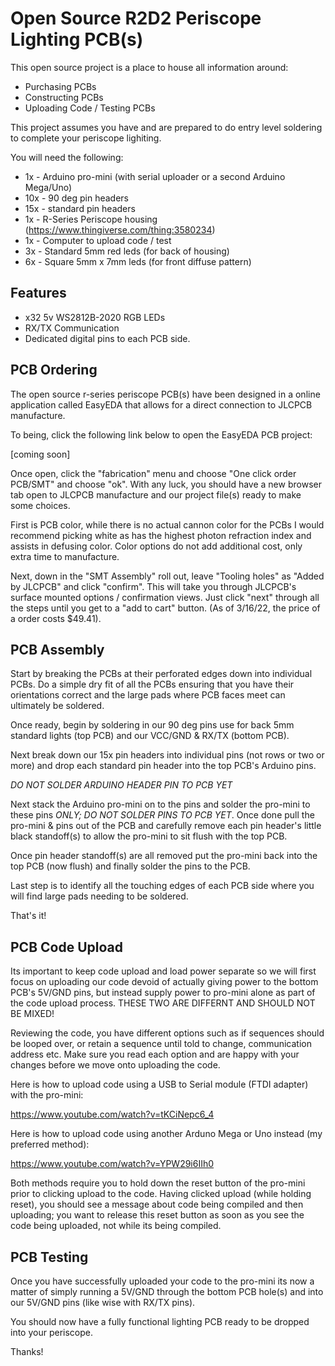 # Open Source R2D2 Periscope Lighting PCB(s)

This open source project is a place to house all information around:
- Purchasing PCBs
- Constructing PCBs
- Uploading Code / Testing PCBs

This project assumes you have and are prepared to do entry level soldering to complete your periscope lighiting. 

You will need the following:

- 1x - Arduino pro-mini (with serial uploader or a second Arduino Mega/Uno)
- 10x - 90 deg pin headers
- 15x - standard pin headers
- 1x - R-Series Periscope housing (https://www.thingiverse.com/thing:3580234)
- 1x - Computer to upload code / test
- 3x - Standard 5mm red leds (for back of housing)
- 6x - Square 5mm x 7mm leds (for front diffuse pattern)

## Features
- x32 5v WS2812B-2020 RGB LEDs 
- RX/TX Communication
- Dedicated digital pins to each PCB side.

## PCB Ordering

The open source r-series periscope PCB(s) have been designed in a online application called EasyEDA that allows for a direct connection to JLCPCB manufacture. 

To being, click the following link below to open the EasyEDA PCB project:

[coming soon]

Once open, click the "fabrication" menu and choose "One click order PCB/SMT" and choose "ok". With any luck, you should have a new browser tab open to JLCPCB manufacture and our project file(s) ready to make some choices.

First is PCB color, while there is no actual cannon color for the PCBs I would recommend picking white as has the highest photon refraction index and assists in defusing color. Color options do not add additional cost, only extra time to manufacture.

Next, down in the "SMT Assembly" roll out, leave "Tooling holes" as "Added by JLCPCB" and click "confirm". This will take you through JLCPCB's surface mounted options / confirmation views. Just click "next" through all the steps until you get to a "add to cart" button. (As of 3/16/22, the price of a order costs $49.41).


## PCB Assembly

Start by breaking the PCBs at their perforated edges down into individual PCBs. Do a simple dry fit of all the PCBs ensuring that you have their orientations correct and the large pads where PCB faces meet can ultimately be soldered.

Once ready, begin by soldering in our 90 deg pins use for back 5mm standard lights (top PCB) and our VCC/GND & RX/TX (bottom PCB). 

Next break down our 15x pin headers into individual pins (not rows or two or more) and drop each standard pin header into the top PCB's Arduino pins. 

*DO NOT SOLDER ARDUINO HEADER PIN TO PCB YET* 

Next stack the Arduino pro-mini on to the pins and solder the pro-mini to these pins *ONLY; DO NOT SOLDER PINS TO PCB YET*. Once done pull the pro-mini & pins out of the PCB and carefully remove each pin header's little black standoff(s) to allow the pro-mini to sit flush with the top PCB.

Once pin header standoff(s) are all removed put the pro-mini back into the top PCB (now flush) and finally solder the pins to the PCB.

Last step is to identify all the touching edges of each PCB side where you will find large pads needing to be soldered.

That's it!

## PCB Code Upload

Its important to keep code upload and load power separate so we will first focus on uploading our code devoid of actually giving power to the bottom PCB's 5V/GND pins, but instead supply power to pro-mini alone as part of the code upload process. THESE TWO ARE DIFFERNT AND SHOULD NOT BE MIXED!

Reviewing the code, you have different options such as if sequences should be looped over, or retain a sequence until told to change, communication address etc. Make sure you read each option and are happy with your changes before we move onto uploading the code.

Here is how to upload code using a USB to Serial module (FTDI adapter) with the pro-mini:

https://www.youtube.com/watch?v=tKCiNepc6_4

Here is how to upload code using another Arduno Mega or Uno instead (my preferred method):

https://www.youtube.com/watch?v=YPW29i6IIh0

Both methods require you to hold down the reset button of the pro-mini prior to clicking upload to the code. Having clicked upload (while holding reset), you should see a message about code being compiled and then uploading; you want to release this reset button as soon as you see the code being uploaded, not while its being compiled.


## PCB Testing

Once you have successfully uploaded your code to the pro-mini its now a matter of simply running a 5V/GND through the bottom PCB hole(s) and into our 5V/GND pins (like wise with RX/TX pins).

You should now have a fully functional lighting PCB ready to be dropped into your periscope.


Thanks!